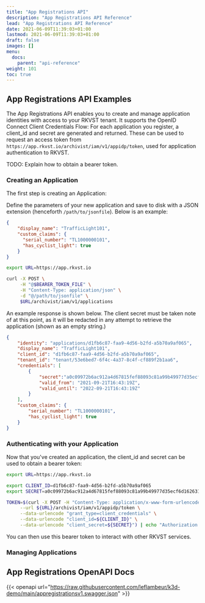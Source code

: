 ```yaml
---
title: "App Registrations API"
description: "App Registrations API Reference"
lead: "App Registrations API Reference"
date: 2021-06-09T11:39:03+01:00
lastmod: 2021-06-09T11:39:03+01:00
draft: false
images: []
menu: 
  docs:
    parent: "api-reference"
weight: 101
toc: true
---
```


## App Registrations API Examples
The App Registrations API enables you to create and manage application identities with access to your RKVST tenant. It supports the OpenID Connect Client Credentials Flow: For each application you register, a client_id and secret are generated and returned. These can be used to request an access token from `https://app.rkvst.io/archivist/iam/v1/appidp/token`, used for application authentication to RKVST.

TODO: Explain how to obtain a bearer token.

### Creating an Application
The first step is creating an Application:

Define the parameters of your new application and save to disk with a JSON extension (henceforth `/path/to/jsonfile`). Below is an example:

```json
{
    "display_name": "TrafficLight101",
    "custom_claims": {
      "serial_number": "TL1000000101",
      "has_cyclist_light": true
    }
}
```

```bash
export URL=https://app.rkvst.io

curl -X POST \
     -H "@$BEARER_TOKEN_FILE" \
     -H "Content-Type: application/json" \
     -d "@/path/to/jsonfile" \
     $URL/archivist/iam/v1/applications
```

An example response is shown below. The client secret must be taken note of at this point, as it will be redacted in any attempt
to retrieve the application (shown as an empty string.)

```json
{
    "identity": "applications/d1fb6c87-faa9-4d56-b2fd-a5b70a9af065",
    "display_name": "TrafficLight101",
    "client_id": "d1fb6c87-faa9-4d56-b2fd-a5b70a9af065",
    "tenant_id": "tenant/53e6bed7-6f4c-4a37-8c4f-cf889f2b1aa6",
    "credentials": [
        {
            "secret":"a0c09972b6ac912a4d67815fef88093c81a99b49977d35ecf6d162631aa29173",
            "valid_from": "2021-09-21T16:43:19Z",
            "valid_until": "2022-09-21T16:43:19Z"
        }
    ],
    "custom_claims": {
        "serial_number": "TL1000000101",
        "has_cyclist_light": true
    }
}
```

### Authenticating with your Application
Now that you've created an application, the client_id and secret can be used to obtain a bearer token:

```bash
export URL=https://app.rkvst.io

export CLIENT_ID=d1fb6c87-faa9-4d56-b2fd-a5b70a9af065
export SECRET=a0c09972b6ac912a4d67815fef88093c81a99b49977d35ecf6d162631aa29173

TOKEN=$(curl -X POST -H "Content-Type: application/x-www-form-urlencoded" \
     --url ${URL}/archivist/iam/v1/appidp/token \
     --data-urlencode "grant_type=client_credentials" \
     --data-urlencode "client_id=${CLIENT_ID}" \
     --data-urlencode "client_secret=${SECRET}") | echo "Authorization: Bearer ${TOKEN}" > app-id.jwt
```

You can then use this bearer token to interact with other RKVST services.

### Managing Applications


## App Registrations OpenAPI Docs

{{< openapi url="https://raw.githubusercontent.com/leflambeur/k3d-demo/main/appregistrationsv1.swagger.json" >}}
